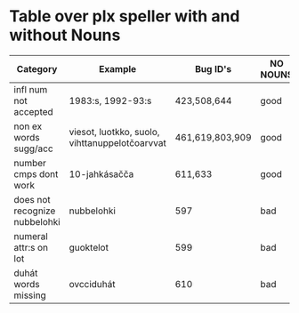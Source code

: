 # Table over plx speller with and without Nouns

|   Category                     | Example                                      | Bug ID's       | NO NOUNS | With NOUNS
| --- | --- | --- | --- | ---
|  infl num not accepted			| 1983:s, 1992-93:s								 | 423,508,644	   | good      | bad
|  non ex words sugg/acc			| viesot, luotkko, suolo, vihttanuppelotčoarvvat | 461,619,803,909 | good      | bad
|  number cmps dont work			| 10-jahkásačča									 | 611,633		   | good      | bad
|  does not recognize nubbelohki	| nubbelohki									 | 597			   | bad       | good
|  numeral attr:s on lot			| guoktelot										 | 599			   | bad       | good
|  duhát words missing			| ovcciduhát									 | 610			   | bad       | good

